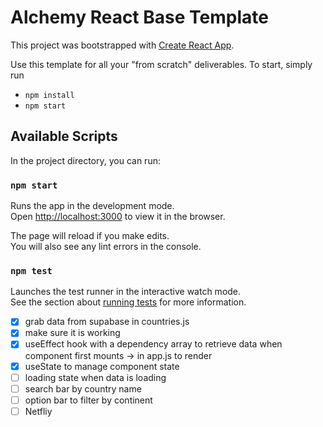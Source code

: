 # Alchemy React Base Template

This project was bootstrapped with [Create React App](https://github.com/facebook/create-react-app).

Use this template for all your "from scratch" deliverables. To start, simply run

- `npm install`
- `npm start`

## Available Scripts

In the project directory, you can run:

### `npm start`

Runs the app in the development mode.\
Open [http://localhost:3000](http://localhost:3000) to view it in the browser.

The page will reload if you make edits.\
You will also see any lint errors in the console.

### `npm test`

Launches the test runner in the interactive watch mode.\
See the section about [running tests](https://facebook.github.io/create-react-app/docs/running-tests) for more information.

- [x] grab data from supabase in countries.js
- [x] make sure it is working
- [x] useEffect hook with a dependency array to retrieve data when component first mounts -> in app.js to render
- [x] useState to manage component state
- [ ] loading state when data is loading
- [ ] search bar by country name
- [ ] option bar to filter by continent
- [ ] Netfliy
